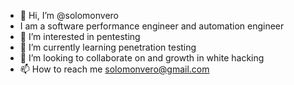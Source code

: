 - 👋 Hi, I’m @solomonvero
- I am a software performance engineer and automation engineer
- 👀 I’m interested in pentesting
- 🌱 I’m currently learning penetration testing
- 💞️ I’m looking to collaborate on and growth in white hacking
- 📫 How to reach me solomonvero@gmail.com

<!---
solomonvero/solomonvero is a ✨ special ✨ repository because its `README.md` (this file) appears on your GitHub profile.
You can click the Preview link to take a look at your changes.
--->
